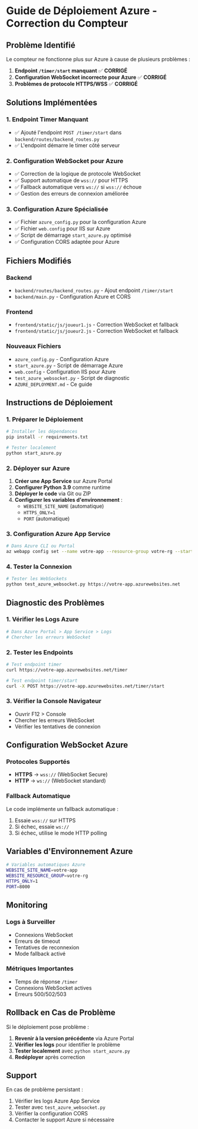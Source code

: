 # Guide de Déploiement Azure - Correction du Compteur

## Problème Identifié

Le compteur ne fonctionne plus sur Azure à cause de plusieurs problèmes :

1. **Endpoint `/timer/start` manquant** ✅ **CORRIGÉ**
2. **Configuration WebSocket incorrecte pour Azure** ✅ **CORRIGÉ**
3. **Problèmes de protocole HTTPS/WSS** ✅ **CORRIGÉ**

## Solutions Implémentées

### 1. Endpoint Timer Manquant
- ✅ Ajouté l'endpoint `POST /timer/start` dans `backend/routes/backend_routes.py`
- ✅ L'endpoint démarre le timer côté serveur

### 2. Configuration WebSocket pour Azure
- ✅ Correction de la logique de protocole WebSocket
- ✅ Support automatique de `wss://` pour HTTPS
- ✅ Fallback automatique vers `ws://` si `wss://` échoue
- ✅ Gestion des erreurs de connexion améliorée

### 3. Configuration Azure Spécialisée
- ✅ Fichier `azure_config.py` pour la configuration Azure
- ✅ Fichier `web.config` pour IIS sur Azure
- ✅ Script de démarrage `start_azure.py` optimisé
- ✅ Configuration CORS adaptée pour Azure

## Fichiers Modifiés

### Backend
- `backend/routes/backend_routes.py` - Ajout endpoint `/timer/start`
- `backend/main.py` - Configuration Azure et CORS

### Frontend
- `frontend/static/js/joueur1.js` - Correction WebSocket et fallback
- `frontend/static/js/joueur2.js` - Correction WebSocket et fallback

### Nouveaux Fichiers
- `azure_config.py` - Configuration Azure
- `start_azure.py` - Script de démarrage Azure
- `web.config` - Configuration IIS pour Azure
- `test_azure_websocket.py` - Script de diagnostic
- `AZURE_DEPLOYMENT.md` - Ce guide

## Instructions de Déploiement

### 1. Préparer le Déploiement
```bash
# Installer les dépendances
pip install -r requirements.txt

# Tester localement
python start_azure.py
```

### 2. Déployer sur Azure
1. **Créer une App Service** sur Azure Portal
2. **Configurer Python 3.9** comme runtime
3. **Déployer le code** via Git ou ZIP
4. **Configurer les variables d'environnement** :
   - `WEBSITE_SITE_NAME` (automatique)
   - `HTTPS_ONLY=1`
   - `PORT` (automatique)

### 3. Configuration Azure App Service
```bash
# Dans Azure CLI ou Portal
az webapp config set --name votre-app --resource-group votre-rg --startup-file "start_azure.py"
```

### 4. Tester la Connexion
```bash
# Tester les WebSockets
python test_azure_websocket.py https://votre-app.azurewebsites.net
```

## Diagnostic des Problèmes

### 1. Vérifier les Logs Azure
```bash
# Dans Azure Portal > App Service > Logs
# Chercher les erreurs WebSocket
```

### 2. Tester les Endpoints
```bash
# Test endpoint timer
curl https://votre-app.azurewebsites.net/timer

# Test endpoint timer/start
curl -X POST https://votre-app.azurewebsites.net/timer/start
```

### 3. Vérifier la Console Navigateur
- Ouvrir F12 > Console
- Chercher les erreurs WebSocket
- Vérifier les tentatives de connexion

## Configuration WebSocket Azure

### Protocoles Supportés
- **HTTPS** → `wss://` (WebSocket Secure)
- **HTTP** → `ws://` (WebSocket standard)

### Fallback Automatique
Le code implémente un fallback automatique :
1. Essaie `wss://` sur HTTPS
2. Si échec, essaie `ws://`
3. Si échec, utilise le mode HTTP polling

## Variables d'Environnement Azure

```bash
# Variables automatiques Azure
WEBSITE_SITE_NAME=votre-app
WEBSITE_RESOURCE_GROUP=votre-rg
HTTPS_ONLY=1
PORT=8000
```

## Monitoring

### Logs à Surveiller
- Connexions WebSocket
- Erreurs de timeout
- Tentatives de reconnexion
- Mode fallback activé

### Métriques Importantes
- Temps de réponse `/timer`
- Connexions WebSocket actives
- Erreurs 500/502/503

## Rollback en Cas de Problème

Si le déploiement pose problème :

1. **Revenir à la version précédente** via Azure Portal
2. **Vérifier les logs** pour identifier le problème
3. **Tester localement** avec `python start_azure.py`
4. **Redéployer** après correction

## Support

En cas de problème persistant :
1. Vérifier les logs Azure App Service
2. Tester avec `test_azure_websocket.py`
3. Vérifier la configuration CORS
4. Contacter le support Azure si nécessaire
